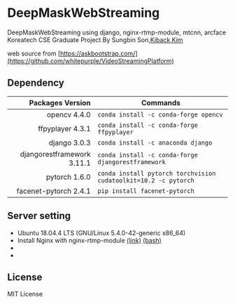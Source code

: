 # DeepMaskWebStreaming  
DeepMaskWebStreaming using django, nginx-rtmp-module, mtcnn, arcface 
Koreatech CSE Graduate Project
By Sungbin Son,[Kiback Kim](https://github.com/whitepurple/)

web source from [https://askbootstrap.com/](https://github.com/whitepurple/VideoStreamingPlatform)

## Dependency
| Packages Version | Commands |
|--:|---|
| opencv 4.4.0 | ```conda install -c conda-forge opencv``` |
|ffpyplayer 4.3.1 | ```conda install -c conda-forge ffpyplayer```|
| django 3.0.3 | ```conda install -c anaconda django```|
| djangorestframework 3.11.1 | ```conda install -c conda-forge djangorestframework```|
| pytorch 1.6.0 | ```conda install pytorch torchvision cudatoolkit=10.2 -c pytorch```|
| facenet-pytorch 2.4.1 | ```pip install facenet-pytorch```|

## Server setting
- Ubuntu 18.04.4 LTS (GNU/Linux 5.4.0-42-generic x86_64)
- Install Nginx with nginx-rtmp-module [(link)](https://github.com/arut/nginx-rtmp-module) [(bash)](https://github.com/whitepurple/VideoStreamingPlatform/blob/master/install_nginx_with_rtmp_module.sh)
- 
- 



## License
MIT License
